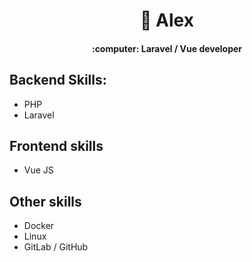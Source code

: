 <h1 align="center">👋 Alex</h1>
<h4 align="center">:computer: Laravel / Vue developer</h4>

## Backend Skills:
- PHP
- Laravel

## Frontend skills 
- Vue JS

## Other skills
- Docker
- Linux
- GitLab / GitHub


